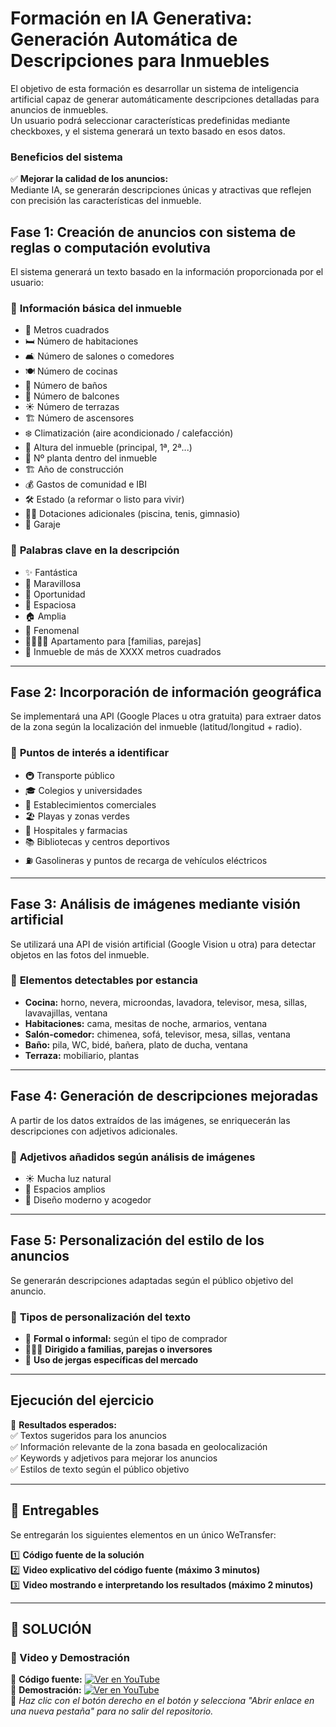 # **Formación en IA Generativa: Generación Automática de Descripciones para Inmuebles**

El objetivo de esta formación es desarrollar un sistema de inteligencia artificial capaz de generar automáticamente descripciones detalladas para anuncios de inmuebles.  
Un usuario podrá seleccionar características predefinidas mediante checkboxes, y el sistema generará un texto basado en esos datos.  

### **Beneficios del sistema**
✅ **Mejorar la calidad de los anuncios:**  
Mediante IA, se generarán descripciones únicas y atractivas que reflejen con precisión las características del inmueble.  

## **Fase 1: Creación de anuncios con sistema de reglas o computación evolutiva**
El sistema generará un texto basado en la información proporcionada por el usuario:  

### 🔹 **Información básica del inmueble**
- 📏 Metros cuadrados  
- 🛏️ Número de habitaciones  
- 🛋️ Número de salones o comedores  
- 🍽️ Número de cocinas  
- 🚿 Número de baños  
- 🌅 Número de balcones  
- ☀️ Número de terrazas  
- 🏗️ Número de ascensores  
- ❄️ Climatización (aire acondicionado / calefacción)  
- 🏢 Altura del inmueble (principal, 1ª, 2ª...)  
- 🔢 Nº planta dentro del inmueble  
- 🏗️ Año de construcción  
- 💰 Gastos de comunidad e IBI  
- 🛠️ Estado (a reformar o listo para vivir)  
- 🏊‍♂️ Dotaciones adicionales (piscina, tenis, gimnasio)  
- 🚗 Garaje  

### 🔹 **Palabras clave en la descripción**
- ✨ Fantástica  
- 🏡 Maravillosa  
- 🌟 Oportunidad  
- 📌 Espaciosa  
- 🏠 Amplia  
- 🏢 Fenomenal  
- 👨‍👩‍👧‍👦 Apartamento para [familias, parejas]  
- 📏 Inmueble de más de XXXX metros cuadrados  

---

## **Fase 2: Incorporación de información geográfica**
Se implementará una API (Google Places u otra gratuita) para extraer datos de la zona según la localización del inmueble (latitud/longitud + radio).  

### 🔹 **Puntos de interés a identificar**
- 🚇 Transporte público  
- 🎓 Colegios y universidades  
- 🏬 Establecimientos comerciales  
- 🏖️ Playas y zonas verdes  
- 🏥 Hospitales y farmacias  
- 📚 Bibliotecas y centros deportivos  
- ⛽ Gasolineras y puntos de recarga de vehículos eléctricos  

---

## **Fase 3: Análisis de imágenes mediante visión artificial**
Se utilizará una API de visión artificial (Google Vision u otra) para detectar objetos en las fotos del inmueble.  

### 🔹 **Elementos detectables por estancia**
- **Cocina:** horno, nevera, microondas, lavadora, televisor, mesa, sillas, lavavajillas, ventana  
- **Habitaciones:** cama, mesitas de noche, armarios, ventana  
- **Salón-comedor:** chimenea, sofá, televisor, mesa, sillas, ventana  
- **Baño:** pila, WC, bidé, bañera, plato de ducha, ventana  
- **Terraza:** mobiliario, plantas  

---

## **Fase 4: Generación de descripciones mejoradas**
A partir de los datos extraídos de las imágenes, se enriquecerán las descripciones con adjetivos adicionales.  

### 🔹 **Adjetivos añadidos según análisis de imágenes**
- ☀️ Mucha luz natural  
- 📏 Espacios amplios  
- 🏡 Diseño moderno y acogedor  

---

## **Fase 5: Personalización del estilo de los anuncios**
Se generarán descripciones adaptadas según el público objetivo del anuncio.  

### 🔹 **Tipos de personalización del texto**
- 👔 **Formal o informal:** según el tipo de comprador  
- 👨‍👩‍👦 **Dirigido a familias, parejas o inversores**  
- 🏡 **Uso de jergas específicas del mercado**  

---

## **Ejecución del ejercicio**
📌 **Resultados esperados:**  
✅ Textos sugeridos para los anuncios  
✅ Información relevante de la zona basada en geolocalización  
✅ Keywords y adjetivos para mejorar los anuncios  
✅ Estilos de texto según el público objetivo  

---

## **📂 Entregables**
Se entregarán los siguientes elementos en un único WeTransfer:  

1️⃣ **Código fuente de la solución**  
2️⃣ **Video explicativo del código fuente (máximo 3 minutos)**  
3️⃣ **Video mostrando e interpretando los resultados (máximo 2 minutos)**  

---

## **🎥 SOLUCIÓN**
### 📌 Video y Demostración  
🔹 **Código fuente:** [![Ver en YouTube](https://img.shields.io/badge/🎥%20Código-red?logo=youtube&logoColor=white)](https://youtu.be/O_mOVcr4vlY?si=TXGakYguqF3IaBrZ)  
🔹 **Demostración:** [![Ver en YouTube](https://img.shields.io/badge/🎥%20Demostración-red?logo=youtube&logoColor=white)](https://youtu.be/82R7os-4LtY?si=zIIzCWVkMNWTGiWi)  
📌 *Haz clic con el botón derecho en el botón y selecciona "Abrir enlace en una nueva pestaña" para no salir del repositorio.*  
